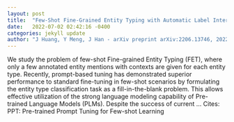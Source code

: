 ```yaml
---
layout: post
title:  "Few-Shot Fine-Grained Entity Typing with Automatic Label Interpretation and Instance Generation"
date:   2022-07-02 02:42:16 -0400
categories: jekyll update
author: "J Huang, Y Meng, J Han - arXiv preprint arXiv:2206.13746, 2022"
---
```

We study the problem of few-shot Fine-grained Entity Typing (FET), where only a few annotated entity mentions with contexts are given for each entity type. Recently, prompt-based tuning has demonstrated superior performance to standard fine-tuning in few-shot scenarios by formulating the entity type classification task as a  fill-in-the-blank  problem. This allows effective utilization of the strong language modeling capability of Pre-trained Language Models (PLMs). Despite the success of current …
Cites: ‪PPT: Pre-trained Prompt Tuning for Few-shot Learning‬  